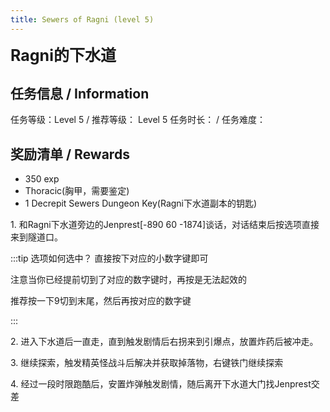 ```yaml
---
title: Sewers of Ragni (level 5)
---
```



<span style="font-size: 25px;">**Ragni的下水道**</span>

## 任务信息 / Information
任务等级：Level 5 / 推荐等级： Level 5
任务时长： / 任务难度： 


## 奖励清单 / Rewards

+ 350 exp
+ Thoracic(胸甲，需要鉴定)
+ 1 Decrepit Sewers Dungeon Key(Ragni下水道副本的钥匙)


<span class="stage-index">1.</span> 和Ragni下水道旁边的<NPC>Jenprest</NPC><CC>[-890 60 -1874]</CC>谈话，对话结束后按选项直接来到隧道口。

:::tip 选项如何选中？
直接按下对应的小数字键即可

注意当你已经提前切到了对应的数字键时，再按是无法起效的

推荐按一下9切到末尾，然后再按对应的数字键

:::

<span class="stage-index">2.</span> 进入下水道后一直走，直到触发剧情后右拐来到引爆点，放置炸药后被冲走。

<span class="stage-index">3.</span> 继续探索，触发精英怪战斗后解决并获取掉落物，右键铁门继续探索

<span class="stage-index">4.</span> 经过一段时限跑酷后，安置炸弹触发剧情，随后离开下水道大门找<NPC>Jenprest</NPC>交差



